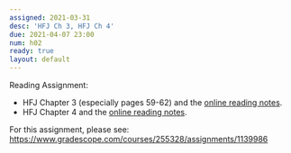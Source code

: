 ```yaml
---
assigned: 2021-03-31
desc: 'HFJ Ch 3, HFJ Ch 4'
due: 2021-04-07 23:00
num: h02
ready: true
layout: default
---
```


Reading Assignment:

* HFJ Chapter 3 (especially pages 59-62) and the [online reading notes](https://ucsb-cs156.github.io/hfj/HFJ_Chapter_3/).
* HFJ Chapter 4 and the [online reading notes](https://ucsb-cs156.github.io/hfj/HFJ_Chapter_3/).

For this assignment, please see: <https://www.gradescope.com/courses/255328/assignments/1139986>

